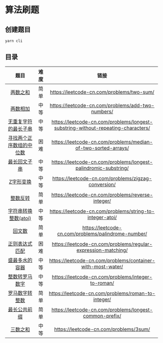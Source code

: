 # 算法刷题

## 创建题目

```shell
yarn cli
```

## 目录

|   题目   | 难度 |                   链接                    |
| :------: | :--: | :---------------------------------------: |
| [两数之和](src/two-sum/README.md) | 简单 | https://leetcode-cn.com/problems/two-sum/ |
| [两数相加](src/add-two-numbers/README.md) | 中等 | https://leetcode-cn.com/problems/add-two-numbers/ |
| [无重复字符的最长子串](src/longest-substring-without-repeating-characters/README.md) | 中等 | https://leetcode-cn.com/problems/longest-substring-without-repeating-characters/ |
| [寻找两个正序数组的中位数](src/median-of-two-sorted-arrays/README.md) | 困难 | https://leetcode-cn.com/problems/median-of-two-sorted-arrays/ |
| [最长回文子串](src/longest-palindromic-substring/README.md) | 中等 | https://leetcode-cn.com/problems/longest-palindromic-substring/ |
| [Z字形变换](src/zigzag-conversion/README.md) | 中等 | https://leetcode-cn.com/problems/zigzag-conversion/ |
| [整数反转](src/reverse-integer/README.md) | 简单 | https://leetcode-cn.com/problems/reverse-integer/ |
| [字符串转换整数(atoi)](src/string-to-integer-atoi/README.md) | 中等 | https://leetcode-cn.com/problems/string-to-integer-atoi/ |
| [回文数](src/palindrome-number/README.md) | 简单 | https://leetcode-cn.com/problems/palindrome-number/ |
| [ 正则表达式匹配](src/regular-expression-matching/README.md) | 困难 | https://leetcode-cn.com/problems/regular-expression-matching/ |
| [盛最多水的容器](src/container-with-most-water/README.md) | 中等 | https://leetcode-cn.com/problems/container-with-most-water/ |
| [整数转罗马数字](src/integer-to-roman/README.md) | 中等 | https://leetcode-cn.com/problems/integer-to-roman/ |
| [罗马数字转整数](src/roman-to-integer/README.md) | 简单 | https://leetcode-cn.com/problems/roman-to-integer/ |
| [最长公共前缀](src/longest-common-prefix/README.md) | 简单 | https://leetcode-cn.com/problems/longest-common-prefix/ |
| [三数之和](src/three-sum/README.md) | 中等 | https://leetcode-cn.com/problems/3sum/ |